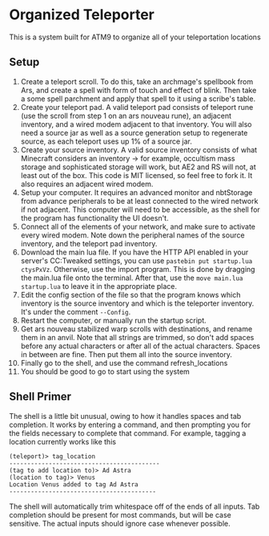 # Organized Teleporter
This is a system built for ATM9 to organize all of your teleportation locations

## Setup
1. Create a teleport scroll. To do this, take an archmage's spellbook from Ars, and create a spell with form of touch and effect of blink. Then take a some spell parchment and apply that spell to it using a scribe's table. 
2. Create your teleport pad. A valid teleport pad consists of teleport rune (use the scroll from step 1 on an ars nouveau rune), an adjacent inventory, and a wired modem adjacent to that inventory. You will also need a source jar as well as a source generation setup to regenerate source, as each teleport uses up 1% of a source jar.
3. Create your source inventory. A valid source inventory consists of what Minecraft considers an inventory -> for example, occultism mass storage and sophisticated storage will work, but AE2 and RS will not, at least out of the box. This code is MIT licensed, so feel free to fork it. It also requires an adjacent wired modem.
4. Setup your computer. It requires an advanced monitor and nbtStorage from advance peripherals to be at least connected to the wired network if not adjacent. This computer will need to be accessible, as the shell for the program has functionality the UI doesn't. 
5. Connect all of the elements of your network, and make sure to activate every wired modem. Note down the peripheral names of the source inventory, and the teleport pad inventory. 
6. Download the main lua file. If you have the HTTP API enabled in your server's CC:Tweaked settings, you can use ```pastebin put startup.lua ctysPxVz```. Otherwise, use the import program. This is done by dragging the main.lua file onto
the terminal. After that, use the ```move main.lua startup.lua``` to leave it in the appropriate place.
7. Edit the config section of the file so that the program knows which inventory is the source inventory and which is the teleporter inventory. It's under the comment ```--Config```. 
8. Restart the computer, or manually run the startup script.
9. Get ars nouveau stabilized warp scrolls with destinations, and rename them in an anvil. Note that all strings are trimmed, so don't add spaces before any actual characters or after all of the actual characters. Spaces in between are fine. Then put them all into the source inventory.
10. Finally go to the shell, and use the command refresh_locations
11. You should be good to go to start using the system


## Shell Primer
The shell is a little bit unusual, owing to how it handles spaces and tab completion. It works by entering a command, and then prompting you for the fields necessary to complete that command. For example, tagging a location currently works like this

```
(teleport)> tag_location
------------------------------------------
(tag to add location to)> Ad Astra
(location to tag)> Venus
Location Venus added to tag Ad Astra
-----------------------------------------
```
The shell will automatically trim whitespace off of the ends of all inputs.  Tab completion should be present for most commands, but will be case sensitive. The actual inputs should ignore case whenever possible. 
